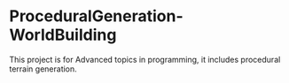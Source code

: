 # ProceduralGeneration-WorldBuilding
 This project is for Advanced topics in programming, it includes procedural terrain generation.
